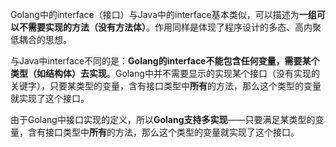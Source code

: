 Golang中的interface（接口）与Java中的interface基本类似，可以描述为**一组可以不需要实现的方法（没有方法体）**。作用同样是体现了程序设计的多态、高内聚低耦合的思想。

与Java中interface不同的是：**Golang的interface不能包含任何变量，需要某个类型（如结构体）去实现**。Golang中并不需要显示的实现某个接口（没有实现的关键字），只要某类型的变量，含有接口类型中**所有**的方法，那么这个类型的变量就实现了这个接口。

由于Golang中接口实现的定义，所以**Golang支持多实现**——只要满足某类型的变量，含有接口类型中**所有**的方法，那么这个类型的变量就实现了这个接口。

